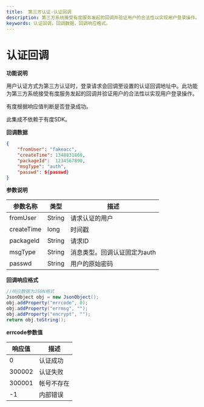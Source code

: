 ```yaml
---
title:  第三方认证-认证回调
description: 第三方系统接受有度服务发起的回调并验证用户的合法性以实现用户登录操作。
keywords: 认证回调，回调数据，回调响应格式。
---
```


# 认证回调

**功能说明**

用户认证方式为第三方认证时，登录请求会回调至设置的认证回调地址中。此功能为第三方系统接受有度服务发起的回调并验证用户的合法性以实现用户登录操作。

有度根据响应值判断是否登录成功。

此集成不依赖于有度SDK。

**回调数据**

```json
{
    "fromUser": "fakeacc",
    "createTime": 1348831860,
    "packageId":  1234567890,
    "msgType": "auth",
    "passwd": ${passwd}
}
```

**参数说明**

| 参数名称   | 类型   | 描述                         |
| ---------- | ------ | ---------------------------- |
| fromUser   | String | 请求认证的用户               |
| createTime | long   | 时间戳                       |
| packageId  | String | 请求ID                       |
| msgType    | String | 消息类型。回调认证固定为auth |
| passwd     | String | 用户的原始密码               |

**回调响应格式**

```java
//响应数据为JSON格式
JsonObject obj = new JsonObject();
obj.addProperty("errcode", 0);
obj.addProperty("errmsg", "");
obj.addProperty("encrypt", "");
return obj.toString();
```

**errcode参数值**

| 响应值 | 描述       |
| ------ | ---------- |
| 0      | 认证成功   |
| 300002 | 认证失败   |
| 300001 | 帐号不存在 |
| -1     | 内部错误   |